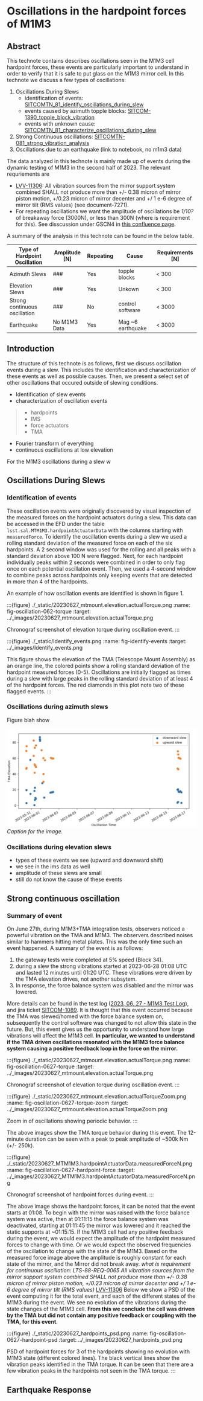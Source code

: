 # Oscillations in the hardpoint forces of M1M3



## Abstract

This technote contains describes oscillations seen in the M1M3 cell hardpoint
forces, these events are particularly important to understand in order to verify that it is safe to put glass on the M1M3 mirror cell.
In this technote we discuss a few types of oscillations:
1. Oscillations During Slews
    - identification of events: [SITCOMTN_81_identify_oscillations_during_slew](https://github.com/lsst-sitcom/notebooks_vandv/blob/6309fee1fd026f1dbbafd5f64ffa503aa45560e4/notebooks/tel_and_site/subsys_req_ver/m1m3/SITCOMTN_81_identify_oscillations_during_slew.ipynb)
    - events caused by azimuth topple blocks: [SITCOM-1390_topple_block_vibration](https://github.com/lsst-sitcom/notebooks_vandv/blob/tickets/SITCOM-1390/notebooks/tel_and_site/subsys_req_ver/m1m3/SITCOM-1390_topple_block_vibration.ipynb)
    - events with unknown cause: [SITCOMTN_81_characterize_oscillations_during_slew](https://github.com/lsst-sitcom/notebooks_vandv/blob/6309fee1fd026f1dbbafd5f64ffa503aa45560e4/notebooks/tel_and_site/subsys_req_ver/m1m3/SITCOMTN_81_characterize_oscillations_during_slew.ipynb)
2. Strong Continuous oscillations: [SITCOMTN-081_strong_vibration_analysis](https://github.com/lsst-sitcom/notebooks_vandv/blob/develop/notebooks/tel_and_site/subsys_req_ver/m1m3/SITCOMTN-081_strong_vibration_analysis.ipynb)
3. Oscillations due to an earthquake (link to notebook, no m1m3 data)

The data analyzed in this technote is mainly made up of events during the dynamic testing of M1M3 in the second half of 2023. 
The relevant requriements are
- [LVV-11306](https://jira.lsstcorp.org/browse/LVV-11306): All vibration sources from the mirror support system combined SHALL not produce more than +/- 0.38 micron of mirror piston motion, +/0.23 micron of mirror decenter and +/ 1 e-6 degree of mirror tilt (RMS values) (see document-7271).
- For repeating oscillations we want the amplitude of oscillations be *1/10?* of breakaway force (3000N), or less than 300N (where is requirement for this). See disscussion under GSCN4 in [this confluence page](https://confluence.lsstcorp.org/pages/viewpage.action?pageId=222730451#SystemIntegrationTesting/VerificationBeforeGlassinstallation-RequirementsandCriteriaforM1M3GlassSafety).

A summary of the analysis in this technote can be found in the below table. 


| Type of Hardpoint Oscillation | Amplitude [N] | Repeating | Cause         | Requirements  [N]   |
|-------------------------------|---------------|-----------|---------------|------------------|
| Azimuth Slews                     | ###           | Yes       | topple blocks         | < 300    |
| Elevation Slews                   | ###           | Yes       | Unkown                | < 300    |
| Strong continuous oscillation     | ###           | No        | control software      | < 3000    |
| Earthquake                        | No M1M3 Data  | Yes       | Mag ~6 earthquake    |  < 3000   |

<!-- the identification and characterization of these oscillations.
All of these oscillations were originally identified in the hard point measuredForces, but are seen throughout the M1M3 (and TMA) monitoring systems.
These oscillations can be broadly broken into two categories based on whether they occur during a slew.
Additionally, we mention the low amplitude continuous oscillations that occur at low elevation.
This is linked to SITCOM-918 -->

## Introduction

The structure of this technote is as follows, first we discuss oscillation events during a slew. This includes the identification and characterization of these events as well as possible causes. Then, we present a select set of other oscillations that occured outside of slewing conditions.


- Identification of slew events
- characterization of oscillation events

> - hardpoints
> - IMS
> - force actuators
> - TMA

- Fourier transform of everything
- continuous oscillations at low elevation

For the M1M3 oscillations during a slew w

## Oscillations During Slews

### Identification of events

These oscillation events were originally discovered by visual inspection of the
measured forces on the hardpoint actuators during a slew. This data can be accessed in the EFD under the table `lsst.sal.MTM1M3.hardpointActuatorData` with the columns starting with `measuredForce`.
To identify the oscillation events during a slew we used a rolling standard deviation of the measured force on each of the six hardpoints.
A 2 second window was used for the rolling and all peaks with a standard deviation above 100 N were flagged.
Next, for each hardpoint individually peaks within 2 seconds were combined in order to only flag once on each potential oscillation event.
Then, we used a 4-second window to combine peaks across hardpoints only keeping events that are detected in more than 4 of the hardpoints.

An example of how oscillation events are identified is shown in figure 1.

:::{figure} ./_static/20230627_mtmount.elevation.actualTorque.png
:name: fig-oscillation-062-torque
:target: ../_images/20230627_mtmount.elevation.actualTorque.png

Chronograf screenshot of elevation torque during oscillation event.
:::

:::{figure} ./_static/Identify_events.png
:name: fig-identify-events
:target: ../_images/Identify_events.png

This figure shows the elevation of the TMA (Telescope Mount Assembly) as an orange line, the colored points show a rolling standard deviation of the hardpoint measured forces (0-5).
Oscillations are initially flagged as times during a slew with large peaks in the rolling standard deviation of at least 4 of the hardpoint forces. 
The red diamonds in this plot note two of these flagged events. 
:::



### Oscillations during azimuth slews

Figure blah show

![](./_static/elevation_vs_time.png)
*Caption for the image.*

### Oscillations during elevation slews 

- types of these events we see (upward and downward shift)
- we see in the ims data as well 
- amplitude of these slews are small 
- still do not know the cause of these events 


## Strong continuous oscillation


### Summary of event 

On June 27th, during M1M3+TMA integration tests, observers noticed a powerful vibration on the TMA and M1M3.
The observers described noises similar to hammers hitting metal plates.
This was the only time such an event happened.
A summary of the event is as follows: 
1. the gateway tests were completed at 5% speed (Block 34).
2. during a slew the strong vibrations started at 2023-06-28 01:08 UTC and lasted 12 minutes until 01:20 UTC.
These vibrations were driven by the TMA elevation drives, not another subsytem.
3. In response, the force balance system was disabled and the mirror was lowered.

More details can be found in the test log ([2023, 06, 27 - M1M3 Test Log]), and jira ticket [SITCOM-1089].
It is thought that this event occurred because the TMA was slewed/homed with the force balance system on, subsequently the control software was changed to not allow this state in the future.
But, this event gives us the opportunity to understand how large vibrations will affect the M1M3 cell.
**In particular, we wanted to understand if the TMA driven oscillations resonated with the M1M3 force balance system causing a positive feedback loop in the force on the mirror.**

:::{figure} ./_static/20230627_mtmount.elevation.actualTorque.png
:name: fig-oscillation-0627-torque
:target: ../_images/20230627_mtmount.elevation.actualTorque.png

Chronograf screenshot of elevation torque during oscillation event.
:::

:::{figure} ./_static/20230627_mtmount.elevation.actualTorqueZoom.png
:name: fig-oscillation-0627-torque-zoom
:target: ../_images/20230627_mtmount.elevation.actualTorqueZoom.png

Zoom in of oscillations showing periodic behavior.
:::

The above images show the TMA torque behavior during this event.
The 12-minute duration can be seen with a peak to peak amplitude of ~500k Nm (+/- 250k).

:::{figure} ./_static/20230627_MTM1M3.hardpointActuatorData.measuredForceN.png
:name: fig-oscillation-0627-hardpoint-force
:target: ../_images/20230627_MTM1M3.hardpointActuatorData.measuredForceN.png

Chronograf screenshot of hardpoint forces during event.
:::

The above image shows the hardpoint forces, it can be noted that the event starts at 01:08.
To begin with the mirror was raised with the force balance system was active, then at 01:11:15 the force balance system was deactivated, starting at 01:11:45 the mirror was lowered and it reached the static supports at ~01:15:15.
If the M1M3 cell had any positive feedback during the event, we would expect the amplitude of the hardpoint measured forces to change with time. Or we would expect the observed frequencies of the oscillation to change with the state of the M1M3.
Based on the measured force image above the amplitude is roughly constant for each state of the mirror, and the Mirror did not break away.
*what is requirement for continuous oscillation: LTS-88-REQ-0065 All vibration sources from the mirror support system combined SHALL not produce more than +/- 0.38 micron of mirror piston motion, +/0.23 micron of mirror decenter and +/ 1 e-6 degree of mirror tilt (RMS values)*
[LVV-11306]
Below we show a PSD of the event computing it for the total event, and each of the different states of the M1M3 during the event.
We see no evolution of the vibrations during the state changes of the M1M3 cell.
**From this we conclude the cell was driven by the TMA but did not contain any positive feedback or coupling with the TMA, for this event**.

:::{figure} ./_static/20230627_hardpoints_psd.png
:name: fig-oscillation-0627-hardpoint-psd
:target: ../_images/20230627_hardpoints_psd.png

PSD of hardpoint forces for 3 of the hardpoints showing no evolution with M1M3 state (different colored lines). The black vertical lines show the vibration peaks identified in the TMA torque. It can be seen that there are a few vibration peaks in the hardpoints not seen in the TMA torque.
:::

## Earthquake Response 


[2023, 06, 27 - m1m3 test log]: https://confluence.lsstcorp.org/display/LSSTCOM/23.06.27+-+M1M3+Test+Log
[lvv-11306]: https://jira.lsstcorp.org/browse/LVV-11306
[sitcom-1089]: https://jira.lsstcorp.org/browse/SITCOM-1089
